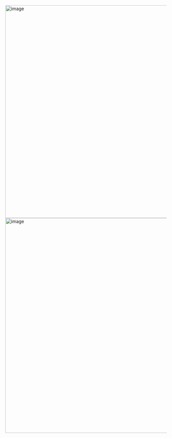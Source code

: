 <img width="666" alt="image" src="https://user-images.githubusercontent.com/63268327/157136457-9bfe28aa-2281-40c5-ab79-632aa101de64.png">
<img width="673" alt="image" src="https://user-images.githubusercontent.com/63268327/157136480-84c42af1-c78b-4f0b-bd3c-16943eac4cbe.png">
